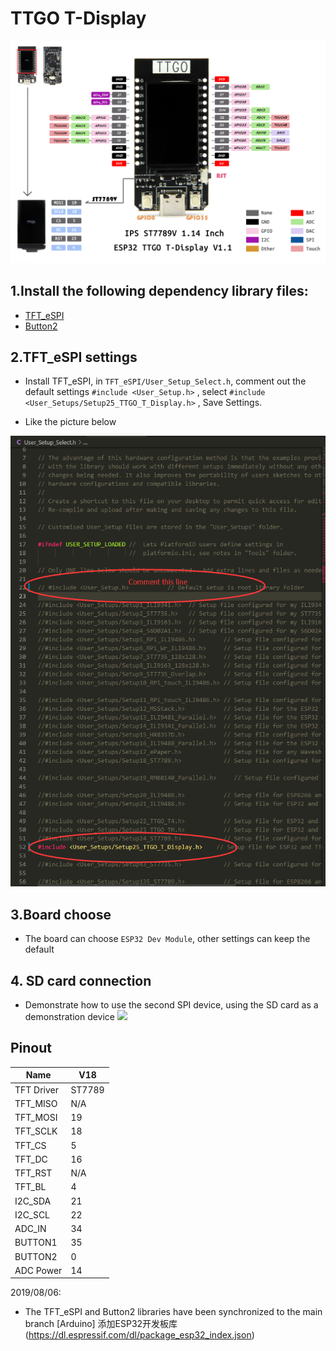 # TTGO T-Display

![image](https://github.com/hcz3721/TTGO-T-Display/blob/master/pinmap.jpg)
## 1.Install the following dependency library files:
- [TFT_eSPI](https://github.com/Bodmer/TFT_eSPI)        
- [Button2](https://github.com/LennartHennigs/Button2)

## 2.TFT_eSPI settings
- Install TFT_eSPI, in `TFT_eSPI/User_Setup_Select.h`, comment out the default settings `#include <User_Setup.h>` , select `#include <User_Setups/Setup25_TTGO_T_Display.h>` , Save Settings.

* Like the picture below

![2.png](https://github.com/hcz3721/TTGO-T-Display/blob/master/2.png)


## 3.Board choose
- The board can choose `ESP32 Dev Module`, other settings can keep the default

## 4. SD card connection
- Demonstrate how to use the second SPI device, using the SD card as a demonstration device
![](image/SD.jpg)

## Pinout
| Name       | V18    |
| ---------- | ------ |
| TFT Driver | ST7789 |
| TFT_MISO   | N/A    |
| TFT_MOSI   | 19     |
| TFT_SCLK   | 18     |
| TFT_CS     | 5      |
| TFT_DC     | 16     |
| TFT_RST    | N/A    |
| TFT_BL     | 4      |
| I2C_SDA    | 21     |
| I2C_SCL    | 22     |
| ADC_IN     | 34     |
| BUTTON1    | 35     |
| BUTTON2    | 0      |
| ADC Power  | 14     |

2019/08/06:
* The TFT_eSPI and Button2 libraries have been synchronized to the main branch
[Arduino] 添加ESP32开发板库(https://dl.espressif.com/dl/package_esp32_index.json)
